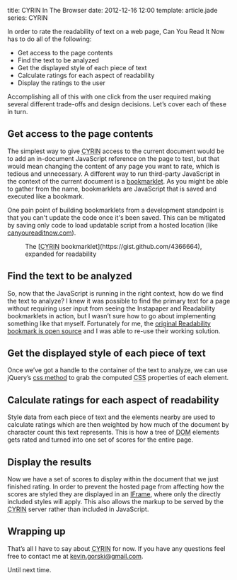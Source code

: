 title: CYRIN In The Browser
date: 2012-12-16 12:00
template: article.jade
series: CYRIN

In order to rate the readability of text on a web page, Can You Read It Now has to do all of the following:

* Get access to the page contents
* Find the text to be analyzed
* Get the displayed style of each piece of text
* Calculate ratings for each aspect of readability
* Display the ratings to the user

Accomplishing all of this with one click from the user required making several different trade-offs and design decisions. Let&rsquo;s cover each of these in turn.

## Get access to the page contents

The simplest way to give <abbr title="Can You Read It Now?">CYRIN</abbr> access to the current document would be to add an in-document JavaScript reference on the page to test, but that would mean changing the content of any page you want to rate, which is tedious and unnecessary. A different way to run third-party JavaScript in the context of the current document is a [bookmarklet][1]. As you might be able to gather from the name, bookmarklets are JavaScript that is saved and executed like a bookmark.

One pain point of building bookmarklets from a development standpoint is that you can't update the code once it's been saved. This can be mitigated by saving only code to load updatable script from a hosted location (like [canyoureaditnow.com][6]).

<figure>
  <script src="https://gist.github.com/4366664.js"></script>
  <figcaption>The [<abbr title="Can You Read It Now?">CYRIN</abbr> bookmarklet](https://gist.github.com/4366664), expanded for readability</figcaption>
</figure>


## Find the text to be analyzed

So, now that the JavaScript is running in the right context, how do we find the text to analyze? I knew it was possible to find the primary text for a page without requiring user input from seeing the Instapaper and Readability bookmarklets in action, but I wasn&rsquo;t sure how to go about implementing something like that myself. Fortunately for me, the [original Readability bookmark is open source][2] and I was able to re-use their working solution.

## Get the displayed style of each piece of text

Once we&rsquo;ve got a handle to the container of the text to analyze, we can use jQuery&rsquo;s [css method][5] to grab the computed <abbr title="Cascading Style Sheets">CSS</abbr> properties of each element. 

## Calculate ratings for each aspect of readability

Style data from each piece of text and the elements nearby are used to calculate ratings which are then weighted by how much of the document by character count this text represents. This is how a tree of <abbr title="Document Object Model">DOM</abbr> elements gets rated and turned into one set of scores for the entire page.

## Display the results

Now we have a set of scores to display within the document that we just finished rating. In order to prevent the hosted page from affecting how the scores are styled they are displayed in an [IFrame][3], where only the directly included styles will apply. This also allows the markup to be served by the <abbr title="Can You Read It Now?">CYRIN</abbr> server rather than included in JavaScript.

## Wrapping up

That&rsquo;s all I have to say about <abbr title="Can You Read It Now?">CYRIN</abbr> for now. If you have any questions feel free to contact me at [kevin.gorski@gmail.com][4].

Until next time.

[1]: http://en.wikipedia.org/wiki/Bookmarklet
[2]: https://code.google.com/p/arc90labs-readability/
[3]: http://en.wikipedia.org/wiki/iframe
[4]: mailto:kevin.gorski@gmail.com
[5]: http://api.jquery.com/css/
[6]: http://canyoureaditnow.com